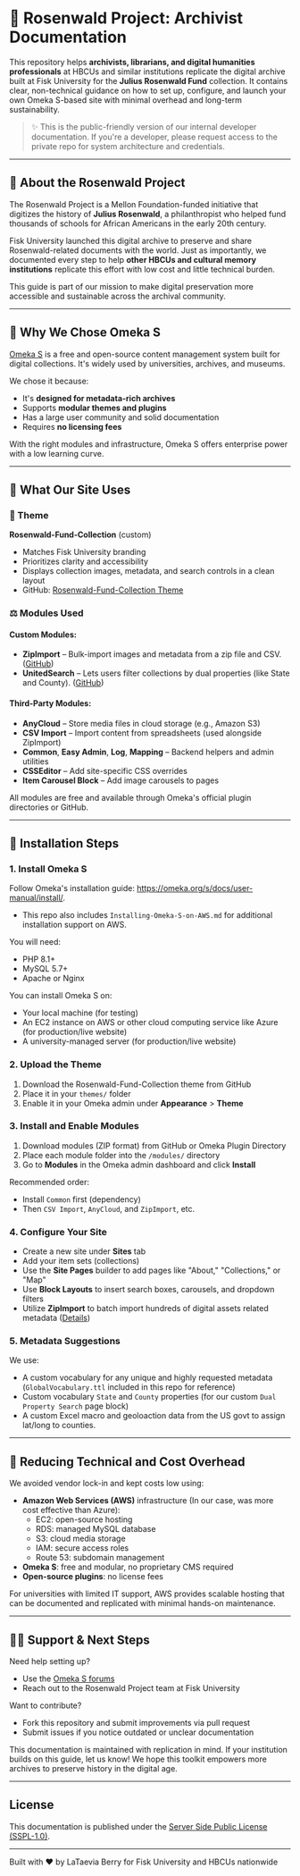 # 📃 Rosenwald Project: Archivist Documentation

This repository helps **archivists, librarians, and digital humanities professionals** at HBCUs and similar institutions replicate the digital archive built at Fisk University for the **Julius Rosenwald Fund** collection. It contains clear, non-technical guidance on how to set up, configure, and launch your own Omeka S-based site with minimal overhead and long-term sustainability.

> ✨ This is the public-friendly version of our internal developer documentation. If you're a developer, please request access to the private repo for system architecture and credentials.

---

## 📆 About the Rosenwald Project

The Rosenwald Project is a Mellon Foundation-funded initiative that digitizes the history of **Julius Rosenwald**, a philanthropist who helped fund thousands of schools for African Americans in the early 20th century. 

Fisk University launched this digital archive to preserve and share Rosenwald-related documents with the world. Just as importantly, we documented every step to help **other HBCUs and cultural memory institutions** replicate this effort with low cost and little technical burden.

This guide is part of our mission to make digital preservation more accessible and sustainable across the archival community.

---

## 📁 Why We Chose Omeka S

[Omeka S](https://omeka.org/s/) is a free and open-source content management system built for digital collections. It's widely used by universities, archives, and museums.

We chose it because:
- It's **designed for metadata-rich archives**
- Supports **modular themes and plugins**
- Has a large user community and solid documentation
- Requires **no licensing fees**

With the right modules and infrastructure, Omeka S offers enterprise power with a low learning curve.

---

## 🚀 What Our Site Uses

### 🎨 Theme
**Rosenwald-Fund-Collection** (custom)
- Matches Fisk University branding
- Prioritizes clarity and accessibility
- Displays collection images, metadata, and search controls in a clean layout
- GitHub: [Rosenwald-Fund-Collection Theme](https://github.com/Fisk-University/Rosenwald-Fund-Collection)

### ⚖️ Modules Used

#### Custom Modules:
- **ZipImport** – Bulk-import images and metadata from a zip file and CSV. ([GitHub](https://github.com/Fisk-University/ZipImport))
- **UnitedSearch** – Lets users filter collections by dual properties (like State and County). ([GitHub](https://github.com/Fisk-University/UnitedSearch))


#### Third-Party Modules:
- **AnyCloud** – Store media files in cloud storage (e.g., Amazon S3)
- **CSV Import** – Import content from spreadsheets (used alongside ZipImport)
- **Common**, **Easy Admin**, **Log**, **Mapping** – Backend helpers and admin utilities
- **CSSEditor** – Add site-specific CSS overrides
- **Item Carousel Block** – Add image carousels to pages

All modules are free and available through Omeka's official plugin directories or GitHub.

---

## 📅 Installation Steps

### 1. Install Omeka S
Follow Omeka's installation guide: https://omeka.org/s/docs/user-manual/install/.
- This repo also includes `Installing-Omeka-S-on-AWS.md` for additional installation support on AWS.

You will need:
- PHP 8.1+
- MySQL 5.7+
- Apache or Nginx

You can install Omeka S on:
- Your local machine (for testing)
- An EC2 instance on AWS or other cloud computing service like Azure (for production/live website)
- A university-managed server (for production/live website)

### 2. Upload the Theme
1. Download the Rosenwald-Fund-Collection theme from GitHub
2. Place it in your `themes/` folder
3. Enable it in your Omeka admin under **Appearance** > **Theme**

### 3. Install and Enable Modules
1. Download modules (ZIP format) from GitHub or Omeka Plugin Directory
2. Place each module folder into the `/modules/` directory
3. Go to **Modules** in the Omeka admin dashboard and click **Install**

Recommended order:
- Install `Common` first (dependency)
- Then `CSV Import`, `AnyCloud`, and `ZipImport`, etc.

### 4. Configure Your Site
- Create a new site under **Sites** tab
- Add your item sets (collections)
- Use the **Site Pages** builder to add pages like "About," "Collections," or "Map"
- Use **Block Layouts** to insert search boxes, carousels, and dropdown filters
- Utilize **ZipImport** to batch import hundreds of digital assets related metadata ([Details](https://github.com/Fisk-University/ZipImport))

### 5. Metadata Suggestions
We use:
- A custom vocabulary for any unique and highly requested metadata (`GlobalVocabulary.ttl` included in this repo for reference) 
- Custom vocabulary `State` and `County` properties (for our custom `Dual Property Search` page block)
- A custom Excel macro and geoloaction data from the US govt to assign lat/long to counties.

---

## 🚧 Reducing Technical and Cost Overhead

We avoided vendor lock-in and kept costs low using:

- **Amazon Web Services (AWS)** infrastructure (In our case, was more cost effective than Azure):
  - EC2: open-source hosting
  - RDS: managed MySQL database
  - S3: cloud media storage
  - IAM: secure access roles
  - Route 53: subdomain management
- **Omeka S**: free and modular, no proprietary CMS required
- **Open-source plugins**: no license fees

For universities with limited IT support, AWS provides scalable hosting that can be documented and replicated with minimal hands-on maintenance.

---

## 🫱🏾 Support & Next Steps

Need help setting up?
- Use the [Omeka S forums](https://forum.omeka.org/)
- Reach out to the Rosenwald Project team at Fisk University

Want to contribute?
- Fork this repository and submit improvements via pull request
- Submit issues if you notice outdated or unclear documentation

This documentation is maintained with replication in mind. If your institution builds on this guide, let us know! We hope this toolkit empowers more archives to preserve history in the digital age.

---

## License

This documentation is published under the [Server Side Public License (SSPL-1.0)](https://www.mongodb.com/legal/licensing/server-side-public-license).

---

Built with ❤️ by LaTaevia Berry for Fisk University and HBCUs nationwide